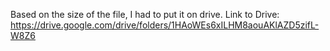 Based on the size of the file, I had to put it on drive.
Link to Drive: https://drive.google.com/drive/folders/1HAoWEs6xILHM8aouAKlAZD5zifL-W8Z6
